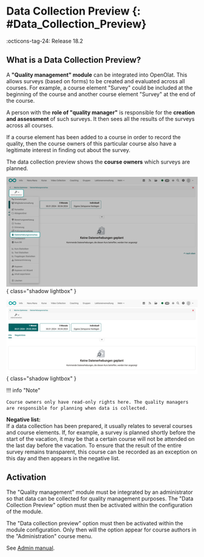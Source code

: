 # Data Collection Preview {: #Data_Collection_Preview}

:octicons-tag-24: Release 18.2

## What is a Data Collection Preview?

A **"Quality management" module** can be integrated into OpenOlat. This allows surveys (based on forms) to be created and evaluated across all courses. For example, a course element "Survey" could be included at the beginning of the course and another course element "Survey" at the end of the course.

A person with the **role of "quality manager"** is responsible for the **creation and assessment** of such surveys. It then sees all the results of the surveys across all courses.

If a course element has been added to a course in order to record the quality, then the course owners of this particular course also have a legitimate interest in finding out about the survey.

The data collection preview shows the **course owners** which surveys are planned.

![data_collection_preview_menu_v1_de.png](assets/data_collection_preview_menu_v1_de.png){ class="shadow lightbox" }

![data_collection_preview_v1_de.png](assets/data_collection_preview_v1_de.png){ class="shadow lightbox" }

!!! info "Note"

    Course owners only have read-only rights here. The quality managers are responsible for planning when data is collected.

**Negative list:**<br>
If a data collection has been prepared, it usually relates to several courses and course elements. If, for example, a survey is planned shortly before the start of the vacation, it may be that a certain course will not be attended on the last day before the vacation. To ensure that the result of the entire survey remains transparent, this course can be recorded as an exception on this day and then appears in the negative list.

## Activation

The "Quality management" module must be integrated by an administrator so that data can be collected for quality management purposes. The "Data Collection Preview" option must then be activated within the configuration of the module.

The "Data collection preview" option must then be activated within the module configuration. Only then will the option appear for course authors in the "Administration" course menu.

See [Admin manual](../../manual_admin/administration/Modules_Quality_Management.md).
